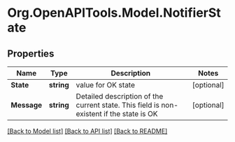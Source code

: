 
# Org.OpenAPITools.Model.NotifierState

## Properties

Name | Type | Description | Notes
------------ | ------------- | ------------- | -------------
**State** | **string** | value for OK state | [optional] 
**Message** | **string** | Detailed description of the current state. This field is non-existent if the state is OK | [optional] 

[[Back to Model list]](../README.md#documentation-for-models)
[[Back to API list]](../README.md#documentation-for-api-endpoints)
[[Back to README]](../README.md)

